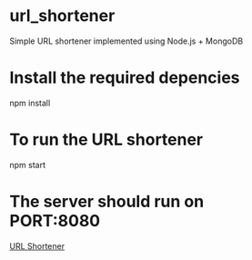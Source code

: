 # url_shortener
Simple URL shortener implemented using Node.js + MongoDB

# Install the required depencies
npm install

# To run the URL shortener
npm start

# The server should run on PORT:8080

[URL Shortener](https://shorturl.herokuapp.com)

